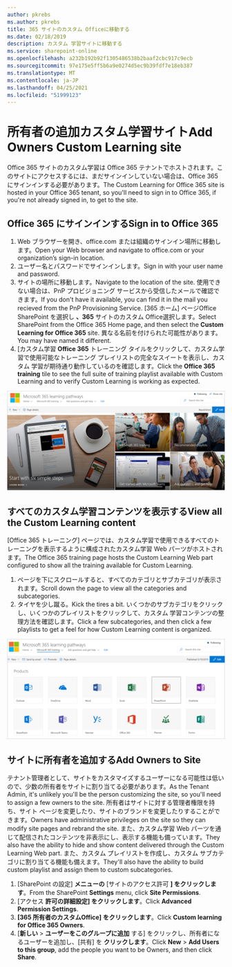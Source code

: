 ```yaml
---
author: pkrebs
ms.author: pkrebs
title: 365 サイトのカスタム Officeに移動する
ms.date: 02/18/2019
description: カスタム 学習サイトに移動する
ms.service: sharepoint-online
ms.openlocfilehash: a232b192b92f1305486538b2baaf2cbc917c9ecb
ms.sourcegitcommit: 97e175e5ff5b6a9e0274d5ec9b39fdf7e18eb387
ms.translationtype: MT
ms.contentlocale: ja-JP
ms.lasthandoff: 04/25/2021
ms.locfileid: "51999123"
---
```

# <a name="add-owners-custom-learning-site"></a><span data-ttu-id="0023a-103">所有者の追加カスタム学習サイト</span><span class="sxs-lookup"><span data-stu-id="0023a-103">Add Owners Custom Learning site</span></span>

<span data-ttu-id="0023a-104">Office 365 サイトのカスタム学習は Office 365 テナントでホストされます。このサイトにアクセスするには、まだサインインしていない場合は、Office 365 にサインインする必要があります。</span><span class="sxs-lookup"><span data-stu-id="0023a-104">The Custom Learning for Office 365 site is hosted in your Office 365 tenant, so you'll need to sign in to Office 365, if you're not already signed in, to get to the site.</span></span> 

## <a name="sign-in-to-office-365"></a><span data-ttu-id="0023a-105">Office 365 にサインインする</span><span class="sxs-lookup"><span data-stu-id="0023a-105">Sign in to Office 365</span></span> 

1.  <span data-ttu-id="0023a-106">Web ブラウザーを開き、office.com または組織のサインイン場所に移動します。</span><span class="sxs-lookup"><span data-stu-id="0023a-106">Open your Web browser and navigate to office.com or your organization’s sign-in location.</span></span> 
2.  <span data-ttu-id="0023a-107">ユーザー名とパスワードでサインインします。</span><span class="sxs-lookup"><span data-stu-id="0023a-107">Sign in with your user name and password.</span></span>
3.  <span data-ttu-id="0023a-108">サイトの場所に移動します。</span><span class="sxs-lookup"><span data-stu-id="0023a-108">Navigate to the location of the site.</span></span> <span data-ttu-id="0023a-109">使用できない場合は、PnP プロビジョニング サービスから受信したメールで確認できます。</span><span class="sxs-lookup"><span data-stu-id="0023a-109">If you don't have it available, you can find it in the mail you recieved from the PnP Provisioning Service.</span></span> <span data-ttu-id="0023a-110">[365 ホーム] ページOffice SharePoint を選択し **、365** サイトのカスタム Office選択します。</span><span class="sxs-lookup"><span data-stu-id="0023a-110">Select SharePoint from the Office 365 Home page, and then select the **Custom Learning for Office 365** site.</span></span> <span data-ttu-id="0023a-111">異なる名前を付けられた可能性があります。</span><span class="sxs-lookup"><span data-stu-id="0023a-111">You may have named it different.</span></span> 
5. <span data-ttu-id="0023a-112">[カスタム学習 **Office 365** トレーニング タイルをクリックして、カスタム学習で使用可能なトレーニング プレイリストの完全なスイートを表示し、カスタム 学習が期待通り動作しているのを確認します。</span><span class="sxs-lookup"><span data-stu-id="0023a-112">Click the **Office 365 training** tile to see the full suite of training playlist available with Custom Learning and to verify Custom Learning is working as expected.</span></span> 

![cg-goto.png](media/cg-goto.png)

## <a name="view-all-the-custom-learning-content"></a><span data-ttu-id="0023a-114">すべてのカスタム学習コンテンツを表示する</span><span class="sxs-lookup"><span data-stu-id="0023a-114">View all the Custom Learning content</span></span>
<span data-ttu-id="0023a-115">[Office 365 トレーニング] ページでは、カスタム学習で使用できるすべてのトレーニングを表示するように構成されたカスタム学習 Web パーツがホストされます。</span><span class="sxs-lookup"><span data-stu-id="0023a-115">The Office 365 training page hosts the Custom Learning Web part configured to show all the training available for Custom Learning.</span></span> 

1. <span data-ttu-id="0023a-116">ページを下にスクロールすると、すべてのカテゴリとサブカテゴリが表示されます。</span><span class="sxs-lookup"><span data-stu-id="0023a-116">Scroll down the page to view all the categories and subcategories.</span></span>
2. <span data-ttu-id="0023a-117">タイヤを少し蹴る。</span><span class="sxs-lookup"><span data-stu-id="0023a-117">Kick the tires a bit.</span></span> <span data-ttu-id="0023a-118">いくつかのサブカテゴリをクリックし、いくつかのプレイリストをクリックして、カスタム 学習コンテンツの整理方法を確認します。</span><span class="sxs-lookup"><span data-stu-id="0023a-118">Click a few subcategories, and then click a few playlists to get a feel for how Custom Learning content is organized.</span></span> 

![cg-gotoall.png](media/cg-gotoall.png)

## <a name="add-owners-to-site"></a><span data-ttu-id="0023a-120">サイトに所有者を追加する</span><span class="sxs-lookup"><span data-stu-id="0023a-120">Add Owners to Site</span></span>
<span data-ttu-id="0023a-121">テナント管理者として、サイトをカスタマイズするユーザーになる可能性は低いので、少数の所有者をサイトに割り当てる必要があります。</span><span class="sxs-lookup"><span data-stu-id="0023a-121">As the Tenant Admin, it's unlikely you'll be the person customizing the site, so you'll need to assign a few owners to the site.</span></span> <span data-ttu-id="0023a-122">所有者はサイトに対する管理者権限を持ち、サイト ページを変更したり、サイトのブランドを変更したりすることができます。</span><span class="sxs-lookup"><span data-stu-id="0023a-122">Owners have administrative privileges on the site so they can modify site pages and rebrand the site.</span></span> <span data-ttu-id="0023a-123">また、カスタム学習 Web パーツを通じて配信されたコンテンツを非表示にし、表示する機能も備っています。</span><span class="sxs-lookup"><span data-stu-id="0023a-123">They also have the ability to hide and show content delivered through the Custom Learning Web part.</span></span> <span data-ttu-id="0023a-124">また、カスタム プレイリストを作成し、カスタム サブカテゴリに割り当てる機能も備えます。</span><span class="sxs-lookup"><span data-stu-id="0023a-124">They'll also have the ability to build custom playlist and assign them to custom subcategories.</span></span>  

1. <span data-ttu-id="0023a-125">[SharePoint の設定] **メニューの** [サイトのアクセス許可 **] をクリックします**。</span><span class="sxs-lookup"><span data-stu-id="0023a-125">From the SharePoint **Settings** menu, click **Site Permissions**.</span></span>
2. <span data-ttu-id="0023a-126">[アクセス **許可の詳細設定] をクリックします**。</span><span class="sxs-lookup"><span data-stu-id="0023a-126">Click **Advanced Permission Settings**.</span></span>
3. <span data-ttu-id="0023a-127">**[365 所有者のカスタムOffice] をクリックします**。</span><span class="sxs-lookup"><span data-stu-id="0023a-127">Click **Custom learning for Office 365 Owners**.</span></span>
4. <span data-ttu-id="0023a-128">[**新しい**  >  **ユーザーをこのグループに追加** する] をクリックし、所有者になるユーザーを追加し、[共有] を **クリックします**。</span><span class="sxs-lookup"><span data-stu-id="0023a-128">Click **New** > **Add Users to this group**, add the people you want to be Owners, and then click **Share**.</span></span>


